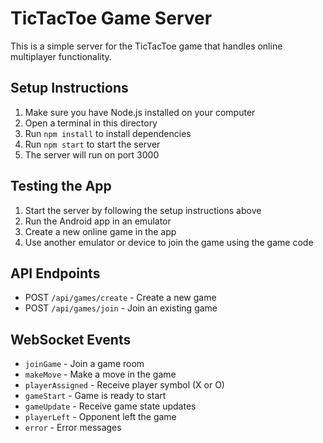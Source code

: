# TicTacToe Game Server

This is a simple server for the TicTacToe game that handles online multiplayer functionality.

## Setup Instructions

1. Make sure you have Node.js installed on your computer
2. Open a terminal in this directory
3. Run `npm install` to install dependencies
4. Run `npm start` to start the server
5. The server will run on port 3000

## Testing the App

1. Start the server by following the setup instructions above
2. Run the Android app in an emulator
3. Create a new online game in the app
4. Use another emulator or device to join the game using the game code

## API Endpoints

- POST `/api/games/create` - Create a new game
- POST `/api/games/join` - Join an existing game

## WebSocket Events

- `joinGame` - Join a game room
- `makeMove` - Make a move in the game
- `playerAssigned` - Receive player symbol (X or O)
- `gameStart` - Game is ready to start
- `gameUpdate` - Receive game state updates
- `playerLeft` - Opponent left the game
- `error` - Error messages
